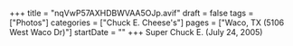 +++
title = "nqVwP57AXHDBWVAA5OJp.avif"
draft = false
tags = ["Photos"]
categories = ["Chuck E. Cheese's"]
pages = ["Waco, TX (5106 West Waco Dr)"]
startDate = ""
+++
Super Chuck E. (July 24, 2005)
